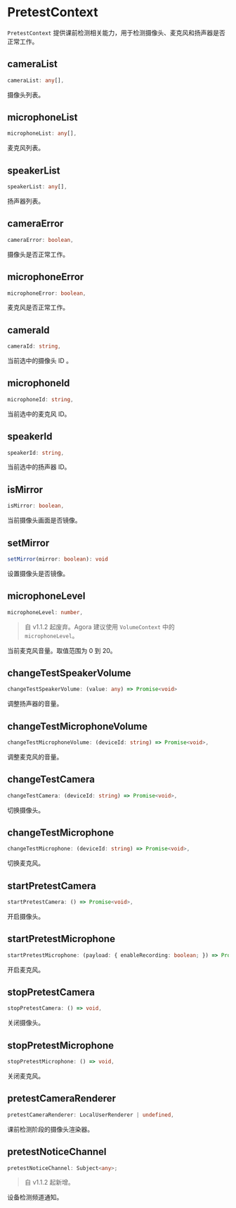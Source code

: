 # PretestContext

`PretestContext` 提供课前检测相关能力，用于检测摄像头、麦克风和扬声器是否正常工作。

## cameraList

```typescript
cameraList: any[],
```

摄像头列表。

## microphoneList

```typescript
microphoneList: any[],
```

麦克风列表。

## speakerList

```typescript
speakerList: any[],
```

扬声器列表。

## cameraError

```typescript
cameraError: boolean,
```

摄像头是否正常工作。


## microphoneError

```typescript
microphoneError: boolean,
```

麦克风是否正常工作。

## cameraId

```typescript
cameraId: string,
```

当前选中的摄像头 ID 。

## microphoneId

```typescript
microphoneId: string,
```

当前选中的麦克风 ID。

## speakerId

```typescript
speakerId: string,
```

当前选中的扬声器 ID。

## isMirror

```typescript
isMirror: boolean,
```

当前摄像头画面是否镜像。

## setMirror

```typescript
setMirror(mirror: boolean): void
```

设置摄像头是否镜像。

## microphoneLevel

```typescript
microphoneLevel: number,
```

> 自 v1.1.2 起废弃。Agora 建议使用 `VolumeContext` 中的 `microphoneLevel`。

当前麦克风音量。取值范围为 0 到 20。

## changeTestSpeakerVolume

```typescript
changeTestSpeakerVolume: (value: any) => Promise<void>
```

调整扬声器的音量。

## changeTestMicrophoneVolume

```typescript
changeTestMicrophoneVolume: (deviceId: string) => Promise<void>,
```

调整麦克风的音量。

## changeTestCamera

```typescript
changeTestCamera: (deviceId: string) => Promise<void>,
```

切换摄像头。

## changeTestMicrophone

```typescript
changeTestMicrophone: (deviceId: string) => Promise<void>,
```

切换麦克风。

## startPretestCamera

```typescript
startPretestCamera: () => Promise<void>,
```

开启摄像头。

## startPretestMicrophone

```typescript
startPretestMicrophone: (payload: { enableRecording: boolean; }) => Promise<void>,
```

开启麦克风。

## stopPretestCamera

```typescript
stopPretestCamera: () => void,
```

关闭摄像头。

## stopPretestMicrophone

```typescript
stopPretestMicrophone: () => void,
```

关闭麦克风。

## pretestCameraRenderer

```typescript
pretestCameraRenderer: LocalUserRenderer | undefined,
```

课前检测阶段的摄像头渲染器。

## pretestNoticeChannel

```typescript
pretestNoticeChannel: Subject<any>;
```

> 自 v1.1.2 起新增。

设备检测频道通知。
